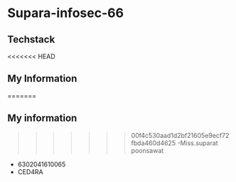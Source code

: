 # Supara-infosec-66
 
 ## Techstack

<<<<<<< HEAD
## My Information
=======
## My information
>>>>>>> 00f4c530aad1d2bf21605e9ecf72fbda460d4625
-Miss.suparat poonsawat
- 6302041610065
- CED4RA 
